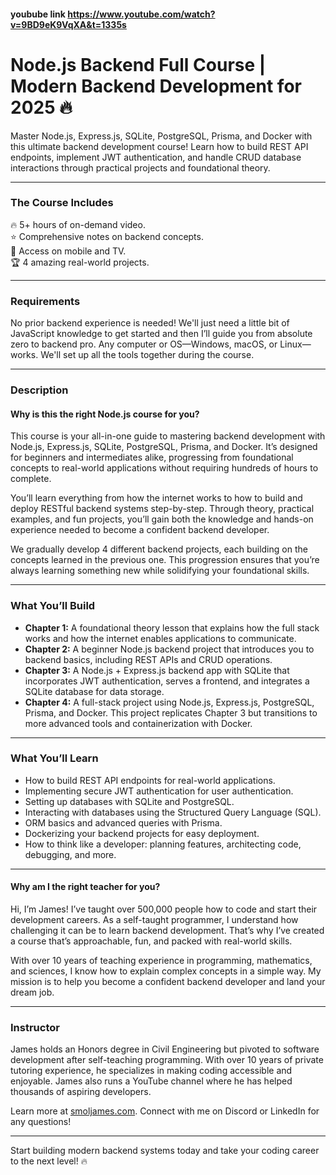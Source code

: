 #### **youbube link** https://www.youtube.com/watch?v=9BD9eK9VqXA&t=1335s

# Node.js Backend Full Course | Modern Backend Development for 2025 🔥

Master Node.js, Express.js, SQLite, PostgreSQL, Prisma, and Docker with this ultimate backend development course! Learn how to build REST API endpoints, implement JWT authentication, and handle CRUD database interactions through practical projects and foundational theory.

---

### **The Course Includes**

🔥 5+ hours of on-demand video.  
⭐️ Comprehensive notes on backend concepts.  
🧪 Access on mobile and TV.  
🏆 4 amazing real-world projects.

---

### **Requirements**

No prior backend experience is needed! We'll just need a little bit of JavaScript knowledge to get started and then I’ll guide you from absolute zero to backend pro.
Any computer or OS—Windows, macOS, or Linux—works. We'll set up all the tools together during the course.

---

### **Description**

#### **Why is this the right Node.js course for you?**

This course is your all-in-one guide to mastering backend development with Node.js, Express.js, SQLite, PostgreSQL, Prisma, and Docker. It’s designed for beginners and intermediates alike, progressing from foundational concepts to real-world applications without requiring hundreds of hours to complete.

You’ll learn everything from how the internet works to how to build and deploy RESTful backend systems step-by-step. Through theory, practical examples, and fun projects, you’ll gain both the knowledge and hands-on experience needed to become a confident backend developer.

We gradually develop 4 different backend projects, each building on the concepts learned in the previous one. This progression ensures that you’re always learning something new while solidifying your foundational skills.

---

### **What You’ll Build**

- **Chapter 1:** A foundational theory lesson that explains how the full stack works and how the internet enables applications to communicate.
- **Chapter 2:** A beginner Node.js backend project that introduces you to backend basics, including REST APIs and CRUD operations.
- **Chapter 3:** A Node.js + Express.js backend app with SQLite that incorporates JWT authentication, serves a frontend, and integrates a SQLite database for data storage.
- **Chapter 4:** A full-stack project using Node.js, Express.js, PostgreSQL, Prisma, and Docker. This project replicates Chapter 3 but transitions to more advanced tools and containerization with Docker.

---

### **What You’ll Learn**

- How to build REST API endpoints for real-world applications.
- Implementing secure JWT authentication for user authentication.
- Setting up databases with SQLite and PostgreSQL.
- Interacting with databases using the Structured Query Language (SQL).
- ORM basics and advanced queries with Prisma.
- Dockerizing your backend projects for easy deployment.
- How to think like a developer: planning features, architecting code, debugging, and more.

---

#### **Why am I the right teacher for you?**

Hi, I’m James! I’ve taught over 500,000 people how to code and start their development careers. As a self-taught programmer, I understand how challenging it can be to learn backend development. That’s why I’ve created a course that’s approachable, fun, and packed with real-world skills.

With over 10 years of teaching experience in programming, mathematics, and sciences, I know how to explain complex concepts in a simple way. My mission is to help you become a confident backend developer and land your dream job.

---

### **Instructor**

James holds an Honors degree in Civil Engineering but pivoted to software development after self-teaching programming. With over 10 years of private tutoring experience, he specializes in making coding accessible and enjoyable. James also runs a YouTube channel where he has helped thousands of aspiring developers.

Learn more at [smoljames.com](https://www.smoljames.com). Connect with me on Discord or LinkedIn for any questions!

---

Start building modern backend systems today and take your coding career to the next level! 🔥
